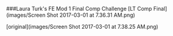 ###Laura Turk's FE Mod 1 Final Comp Challenge
[LT Comp Final](images/Screen Shot 2017-03-01 at 7.36.31 AM.png)

[original](images/Screen Shot 2017-03-01 at 7.38.25 AM.png)
